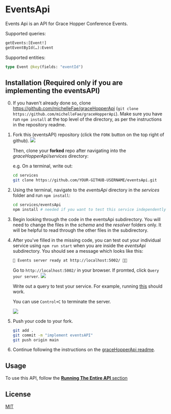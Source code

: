 # EventsApi

Events Api is an API for Grace Hopper Conference Events.

Supported queries:
```graphql
getEvents:[Event!]
getEventById(…):Event
```

Supported entities:
```graphql
type Event @key(fields: "eventId")
```

## Installation (Required only if you are implementing the eventsAPI)


0) If you haven't already done so, clone https://github.com/michelleFae/graceHopperApi (`git clone https://github.com/michelleFae/graceHopperApi`). Make sure you have run `npm install` at the top level of the directory, as per the instructions in the repository readme.

1) Fork this (eventsAPI) repository (click the `FORK` button on the top right of github).
    ![](https://i.imgur.com/oJWUOVh.png)

    Then, clone your **forked** repo after navigating into the _graceHopperApi/services_ directory:
    
    e.g. On a terminal, write out:
    ```bash
    cd services
    git clone https://github.com/YOUR-GITHUB-USERNAME/eventsApi.git
    ```

2) Using the terminal, navigate to the _eventsApi_ directory in the _services_ folder and run `npm install`:

    ```bash
    cd services/eventsApi
    npm install # needed if you want to test this service independently from other services
    ```

3) Begin looking through the code in the eventsApi subdirectory. You will need to change the files in the _schema_ and the _resolver_ folders only. It will be helpful to read through the other files in the subdirectory.
    
4) After you've filled in the missing code, you can test out your individual service using `npm run start` when you are inside the _eventsApi_ subdirectory. You should see a message which looks like this:

    ```bash
    🎀 Events server ready at http://localhost:5002/ 🎫🎉
    ```

    Go to `http://localhost:5002/` in your browser. If promted, click `Query your server`. 
    ![](https://i.imgur.com/JOiWRsP.png)

    Write out a query to test your service. For example, running [this](https://studio.apollographql.com/sandbox/explorer?endpoint=http%3A%2F%2Flocalhost%3A5002%2F&explorerURLState=N4IgJg9gxgrgtgUwHYBcQC4QEcYIE4CeABAKIAeAhnAA4A2CAiroQBQAkCAbsigJJjoivACIBCAJRFgAHSREiAcwQoS3VACEC-Flx79BHNXzCSZc%2BUV2p%2Bsi0SRUEti2AQBnKHgCW1FF4hIzvJWKAAqBNRO5vIUKCjIru5SQRax8UiJNtEWIW7J2XYOiCnyAL4p5eaV8koqRnlmhY7OlaUgADQgnBTeFABG9G4YII1E0iAhNhhjICQADOOysm2lQA) should work.

    You can use `Control+C` to terminate the server.
    
    ![](https://i.imgur.com/ybB2SLx.gif)
    

5) Push your code to your fork.
    ```bash
    git add .
    git commit -m "implement eventsAPI"
    git push origin main
    ```

6) Continue following the instructions on the [graceHopperApi readme](https://github.com/michelleFae/graceHopperApi).
    
## Usage

To use this API, follow the [**Running The Entire API** section](https://github.com/michelleFae/graceHopperApi)

## License

[MIT](htsps://choosealicense.com/licenses/mit/)